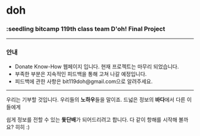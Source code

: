 # doh

### :seedling bitcamp 119th class team D'oh! Final Project
---


### 안내
<ul>
  <li>Donate Know-How 웹페이지 입니다. 현재 프로젝트는 마무리 되었습니다.</li>
  <li>부족한 부분은 지속적인 피드백을 통해 고쳐 나갈 예정입니다.</li>
  <li>피드백에 관한 사항은 bit119doh@gmail.com으로 알려주세요.</li>
</ul>

---

우리는 기부할 것입니다. 우리들의 **노하우**들을 말이죠. 드넓은 정보의 **바다**에서 다른 이들에게 

쉽게 정보를 전할 수 있는 **돛단배**가 되어드리려고 합니다. 다 같이 항해를 시작해 볼까요? 히히 :) 
